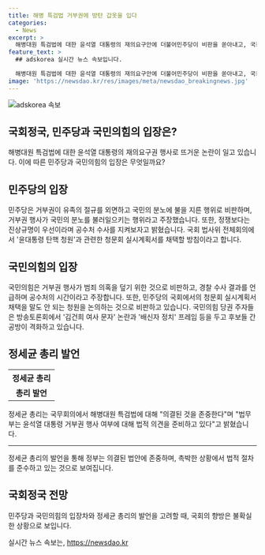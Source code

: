 ```yaml
---
title: 해병 특검법 거부권에 방탄 갑옷을 입다
categories:
  - News
excerpt: >
  해병대원 특검법에 대한 윤석열 대통령의 재의요구안에 더불어민주당이 비판을 쏟아내고, 국회에서 여야의 입장이 대립하고 있습니다. 민주당은 거부권 행사를 비난하고 공수처 수사를 중시하며, 국민의힘은 공수처의 진실규명을 강조하고 있습니다. 한편, 국민의힘과 민주당의 당내 대회에서는 당권 주자들의 경합과 출사표가 이뤄지고 있습니다.
feature_text: >
  ## adskorea 실시간 뉴스 속보입니다.

  해병대원 특검법에 대한 윤석열 대통령의 재의요구안에 더불어민주당이 비판을 쏟아내고, 국회에서 여야의 입장이 대립하고 있습니다. 민주당은 거부권 행사를 비난하고 공수처 수사를 중시하며, 국민의힘은 공수처의 진실규명을 강조하고 있습니다. 한편, 국민의힘과 민주당의 당내 대회에서는 당권 주자들의 경합과 출사표가 이뤄지고 있습니다.
image: 'https://newsdao.kr/res/images/meta/newsdao_breakingnews.jpg'
---
```


<p><img src="https://newsdao.kr/res/images/meta/newsdao_breakingnews.jpg" alt="adskorea 속보" /></p>

<h2>국회정국, 민주당과 국민의힘의 입장은?</h2>

<p data-ke-size="size16">해병대원 특검법에 대한 윤석열 대통령의 재의요구권 행사로 뜨거운 논란이 일고 있습니다. 이에 따른 민주당과 국민의힘의 입장은 무엇일까요?</p>

<h2 data-ke-size="size26">민주당의 입장</h2>

<p data-ke-size="size16">민주당은 거부권이 유족의 절규를 외면하고 국민의 분노에 불을 지른 행위로 비판하며, 거부권 행사가 국민의 분노를 불러일으키는 행위라고 주장했습니다. 또한, 정쟁보다는 진상규명이 우선이라며 공수처 수사를 지켜보자고 밝혔습니다. 국회 법사위 전체회의에서 '윤대통령 탄핵 청원'과 관련한 청문회 실시계획서를 채택할 방침이라고 합니다.</p>

<h2 data-ke-size="size26">국민의힘의 입장</h2>

<p data-ke-size="size16">국민의힘은 거부권 행사가 범죄 의혹을 덮기 위한 것으로 비판하고, 경찰 수사 결과를 언급하며 공수처의 시간이라고 주장합니다. 또한, 민주당의 국회에서의 청문회 실시계획서 채택을 말도 안 되는 청원을 논의하는 것으로 비판하고 있습니다. 국민의힘 당권 주자들은 방송토론회에서 '김건희 여사 문자' 논란과 '배신자 정치' 프레임 등을 두고 후보들 간 공방이 격화하고 있습니다.</p>

<h2 data-ke-size="size26">정세균 총리 발언</h2>

<table>
    <tr>
        <th style="text-align: center;">정세균 총리</th>
    </tr>
    <tr>
        <td style="text-align: center; height: 17px;"><b>총리 발언</b></td>
    </tr>
</table>

<p data-ke-size="size16">정세균 총리는 국무회의에서 해병대원 특검법에 대해 "의결된 것을 존중한다"며 "법무부는 윤석열 대통령 거부권 행사 여부에 대해 법적 의견을 준비하고 있다"고 밝혔습니다.</p>

<hr>

<p data-ke-size="size16">정세균 총리의 발언을 통해 정부는 의결된 법안에 존중하며, 촉박한 상황에서 법적 절차를 준수하고 있는 것으로 보여집니다.</p>

<h2 data-ke-size="size26">국회정국 전망</h2>

<p data-ke-size="size16">민주당과 국민의힘의 입장차와 정세균 총리의 발언을 고려할 때, 국회의 향방은 불확실한 상황으로 보입니다.</p>
실시간 뉴스 속보는, <a href="https://newsdao.kr" rel="dofollow">https://newsdao.kr</a>


